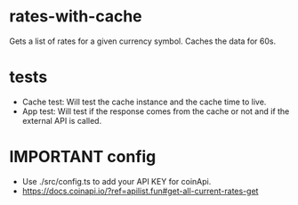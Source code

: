 # rates-with-cache
Gets a list of rates for a given currency symbol. Caches the data for 60s.

# tests
- Cache test: Will test the cache instance and the cache time to live.
- App test: Will test if the response comes from the cache or not and if the external API is called.

# IMPORTANT config
- Use ./src/config.ts to add your API KEY for coinApi.
- https://docs.coinapi.io/?ref=apilist.fun#get-all-current-rates-get